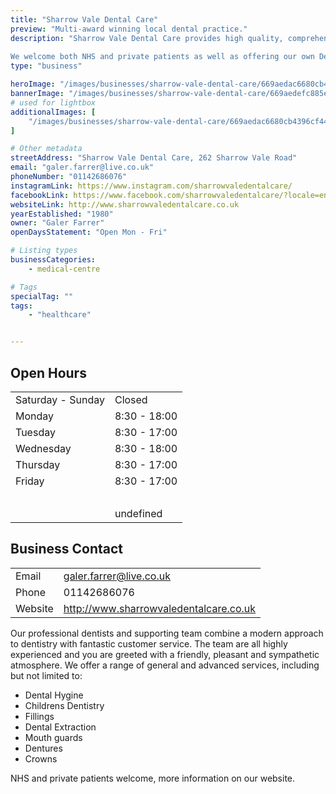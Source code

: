 ```yaml
---
title: "Sharrow Vale Dental Care"
preview: "Multi-award winning local dental practice."
description: "Sharrow Vale Dental Care provides high quality, comprehensive dental care for all the family.
   
We welcome both NHS and private patients as well as offering our own Dental Plan."
type: "business"

heroImage: "/images/businesses/sharrow-vale-dental-care/669aedac6680cb4396cf4468_IMG_6369---Galer-Farrer.jpeg"
bannerImage: "/images/businesses/sharrow-vale-dental-care/669aedefc885ef7ffb6cd166_IMG_6370---Galer-Farrer.jpeg"
# used for lightbox
additionalImages: [
    "/images/businesses/sharrow-vale-dental-care/669aedac6680cb4396cf4468_IMG_6369---Galer-Farrer.jpeg"
]

# Other metadata
streetAddress: "Sharrow Vale Dental Care, 262 Sharrow Vale Road"
email: "galer.farrer@live.co.uk"
phoneNumber: "01142686076"
instagramLink: https://www.instagram.com/sharrowvaledentalcare/
facebookLink: https://www.facebook.com/sharrowvaledentalcare/?locale=en_GB
websiteLink: http://www.sharrowvaledentalcare.co.uk
yearEstablished: "1980"
owner: "Galer Farrer"
openDaysStatement: "Open Mon - Fri"

# Listing types
businessCategories:
    - medical-centre

# Tags
specialTag: ""
tags:
    - "healthcare"


---
```


## Open Hours

|                   |              |
| ----------------- | ------------ |
| Saturday - Sunday | Closed       |
| Monday            | 8:30 - 18:00 |
| Tuesday           | 8:30 - 17:00 |
| Wednesday         | 8:30 - 18:00 |
| Thursday          | 8:30 - 17:00 |
| Friday            | 8:30 - 17:00 |
| ‍                 |              |
|                   | undefined    |

## Business Contact

|         |                                        |
| ------- | -------------------------------------- |
| Email   | galer.farrer@live.co.uk                |
| Phone   | 01142686076                            |
| Website | http://www.sharrowvaledentalcare.co.uk |

Our professional dentists and supporting team combine a modern approach to dentistry with fantastic customer service.
The team are all highly experienced and you are greeted with a friendly, pleasant and sympathetic atmosphere.
We offer a range of general and advanced services, including but not limited to:

- Dental Hygine
- Childrens Dentistry
- Fillings
- Dental Extraction
- Mouth guards
- Dentures
- Crowns

NHS and private patients welcome, more information on our website.